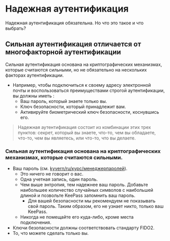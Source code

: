 # Надежная аутентификация
Надежная аутентификация обязательна. Но что это такое и что выбрать?
## Сильная аутентификация отличается от многофакторной аутентификации
Сильная аутентификация основана на криптографических механизмах, которые считаются сильными, но не обязательно на нескольких факторах аутентификации.
- Например, чтобы подключиться к своему адресу электронной почты и воспользоваться преимуществами строгой аутентификации, вы должны иметь :
  - Ваш пароль, который знаете только вы.
  - Ключ безопасности, который принадлежит вам.
  - Активируйте биометрический ключ безопасности, коснувшись его.
> Надежная аутентификация состоит из комбинации этих трех пунктов: секрет, который вы знаете, что-то, чем вы обладаете, что-то, чем вы являетесь, или что-то, что вы делаете.
### Сильная аутентификация основана на криптографических механизмах, которые считаются сильными.
- Ваш пароль (см. [kyvern/ru/курс/менеджерпаролей](https://github.com/kyvernfoundation/kyvern/blob/main/ru/%D0%BA%D1%83%D1%80%D1%81/%D0%BC%D0%B5%D0%BD%D0%B5%D0%B4%D0%B6%D0%B5%D1%80%D0%BF%D0%B0%D1%80%D0%BE%D0%BB%D0%B5%D0%B9.md)).
  - Это ничего не говорит о вас.
  - Одна учетная запись, один пароль.
  - Чем выше энтропия, тем надежнее ваш пароль. Добавьте наибольшее количество случайных символов с наибольшей длиной и позвольте KeePass запомнить ваш пароль.
    - Для вашей безопасности мы рекомендуем не показывать свой пароль. Таким образом, его не узнает никто, только ваш KeePass.
  - Никогда не помещайте его куда-либо, кроме места подключения.
- Ключи безопасности должны соответствовать стандарту FIDO2.
- То, что можете сделать только вы.
